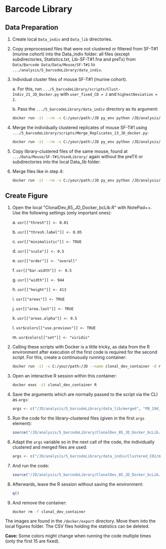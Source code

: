 # Barcode Library
## Data Preparation

1. Create local `Data_indiv` and `Data_lib` directories.

2. Copy preprocessed files that were not clustered or filtered from SF-T#1 (murine cohort) into the Data_indiv folder: all files (except subdirectories, Statistics.txt, Lib-SF-T#1.fna and preTx) from `Data/Barcode Data/Data/Mouse/SF-T#1` to `.../analysis/5_barcodeLibrary/data_indiv`.

3. Individual cluster files of mouse SF-T#1 (murine cohort).

    a. For this, run `.../5_barcodeLibrary/scripts/Clust-Indiv_21_JD_Docker.py` with `user_fixed_CD = 2` and `highestDeviation = 2`.

    b. Pass the `.../5_barcodeLibrary/data_indiv` directory as its argument:

    ```sh
    docker run -it --rm -v C:/your/path:/JD py_env python /JD/analysis/5_barcodeLibrary/scripts/Clust-Indiv_21_JD_Docker.py /JD/analysis/5_barcodeLibrary/data_indiv
    ```

4. Merge the individually clustered replicates of mouse SF-T#1 using `.../5_barcodeLibrary/scripts/Merge_Replicates_13_JD_docker.py`:

    ```sh
    docker run -it --rm -v C:/your/path:/JD py_env python /JD/analysis/5_barcodeLibrary/scripts/Merge_Replicates_13_JD_Docker.py /JD/analysis/5_barcodeLibrary/data_indiv/Clustered_CD2
    ```

5. Copy library-clustered files of the same mouse, found at `.../Data/Mouse/SF-T#1/UsedLibrary/` again without the preTX or subdirectories into the local Data_lib folder.

6. Merge files like in step 4:

    ```sh
    docker run -it --rm -v C:/your/path:/JD py_env python /JD/analysis/5_barcodeLibrary/scripts/Merge_Replicates_13_JD_Docker.py /JD/analysis/5_barcodeLibrary/data_lib
    ```

## Create Figure

1. Open the local "ClonalDev_85_JD_Docker_bcLib.R" with NotePad++. Use the following settings (only important ones):
   
    a. `usr[["thresh"]] <- 0.01`
    
    b. `usr[["thresh.label"]] <- 0.05`
    
    c. `usr[["minimalistic"]] <- TRUE`
    
    d. `usr[["scale"]] <- 0.5`
    
    e. `usr[["order"]] <- "overall"`
    
    f. `usr[["bar.width"]] <- 0.5`
    
    g. `usr[["width"]] <- 944`
    
    h. `usr[["height"]] <- 413`
    
    i. `usr[["areas"]] <- TRUE`
    
    j. `usr[["area.last"]] <- TRUE`
    
    k. `usr[["areas.alpha"]] <- 0.5`
    
    l. `usr$colors[["use.previous"]] <- TRUE`
    
    m. `usr$colors[["set"]] <- "viridis"`

2. Calling these scripts with Docker is a little tricky, as data from the R environment after execution of the first code is required for the second script. For this, create a continuously running container:

    ```sh
    docker run -it -v C:/your/path:/JD --name clonal_dev_container -d r_env tail -f /dev/null
    ```

3. Open an interactive R session within this container:

    ```sh
    docker exec -it clonal_dev_container R
    ```

4. Save the arguments which are normally passed to the script via the CLI as `args`:

    ```R
    args <- c("/JD/analysis/5_barcodeLibrary/data_lib/merged", "PB_19d_Merged-2", "PB_41d_Merged-2", "PB_83d_Merged-2", "PB_175d_Merged-2", "BM_175d_Merged-2")
    ```

5. Run the code for the library-clustered files (given in the first `args` element):

    ```R
    source("/JD/analysis/5_barcodeLibrary/ClonalDev_85_JD_Docker_bcLib.R")
    ```

6. Adapt the `args` variable so in the next call of the code, the individually clustered and merged files are used:

    ```R
    args <- c("/JD/analysis/5_barcodeLibrary/data_indiv/Clustered_CD2/merged", "PB_19d_Merged-2", "PB_41d_Merged-2", "PB_83d_Merged-2", "PB_175d_Merged-2", "BM_175d_Merged-2")
    ```

7. And run the code:

    ```R
    source("/JD/analysis/5_barcodeLibrary/ClonalDev_85_JD_Docker_bcLib.R")
    ```

8. Afterwards, leave the R session without saving the environment:

    ```R
    q()
    ```

9. And remove the container:

    ```sh
    docker rm -f clonal_dev_container
    ```

The images are found in the `/docker/export` directory. Move them into the local figures folder. The CSV files holding the statistics can be deleted.

**Cave:** Some colors might change when running the code multiple times (only the first 15 are fixed).
